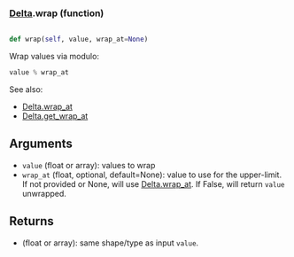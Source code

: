 ### [Delta](Delta.md).wrap (function)


```py

def wrap(self, value, wrap_at=None)

```



Wrap values via modulo:

```py
value % wrap_at
```

See also:

* [Delta.wrap_at](Delta.wrap_at.md)
* [Delta.get_wrap_at](Delta.get_wrap_at.md)

Arguments
------------
* `value` (float or array): values to wrap
* `wrap_at` (float, optional, default=None): value to use for the upper-limit.
    If not provided or None, will use [Delta.wrap_at](Delta.wrap_at.md).  If False,
    will return `value` unwrapped.

Returns
----------
* (float or array): same shape/type as input `value`.


